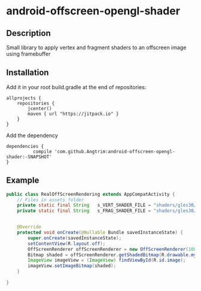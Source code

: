 # android-offscreen-opengl-shader

## Description
Small library to apply vertex and fragment shaders to an offscreen image using framebuffer

## Installation
Add it in your root build.gradle at the end of repositories:

```
allprojects {
    repositories {
        jcenter()
        maven { url "https://jitpack.io" }
    }
}
```

Add the dependency
```
dependencies {
	      compile 'com.github.Angtrim:android-offscreen-opengl-shader:-SNAPSHOT'
}
```

## Example

```java
public class RealOffScreenRendering extends AppCompatActivity {
    // Files in assets folder
    private static final String   s_VERT_SHADER_FILE = "shaders/gles30/common/directTexture.vert";
    private static final String   s_FRAG_SHADER_FILE = "shaders/gles30/common/directTexture.frag";


    @Override
    protected void onCreate(@Nullable Bundle savedInstanceState) {
        super.onCreate(savedInstanceState);
        setContentView(R.layout.off);
        OffScreenRenderer offScreenRenderer = new OffScreenRenderer(1080,1920,this);
        Bitmap shaded = offScreenRenderer.getShadedBitmap(R.drawable.myImage,s_VERT_SHADER_FILE,s_FRAG_SHADER_FILE);
        ImageView imageView = (ImageView) findViewById(R.id.image);
        imageView.setImageBitmap(shaded);
    }
    
}
```
